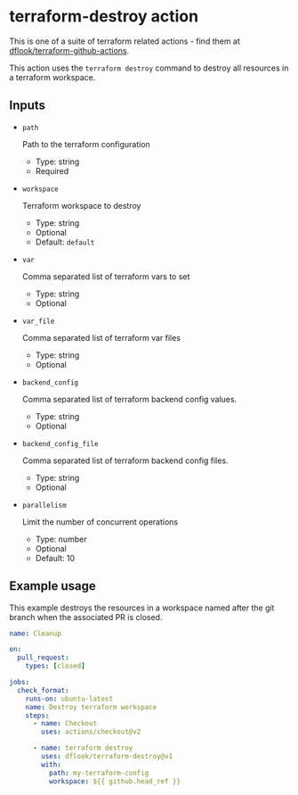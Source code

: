 # terraform-destroy action

This is one of a suite of terraform related actions - find them at [dflook/terraform-github-actions](https://github.com/dflook/terraform-github-actions).

This action uses the `terraform destroy` command to destroy all resources in a terraform workspace.


## Inputs

* `path`

  Path to the terraform configuration

  - Type: string
  - Required

* `workspace`

  Terraform workspace to destroy

  - Type: string
  - Optional
  - Default: `default`

* `var`

  Comma separated list of terraform vars to set

  - Type: string
  - Optional

* `var_file`

  Comma separated list of terraform var files

  - Type: string
  - Optional

* `backend_config`

  Comma separated list of terraform backend config values.

  - Type: string
  - Optional

* `backend_config_file`

  Comma separated list of terraform backend config files.

  - Type: string
  - Optional

* `parallelism`

  Limit the number of concurrent operations

  - Type: number
  - Optional
  - Default: 10

## Example usage

This example destroys the resources in a workspace named after the git branch
when the associated PR is closed.

```yaml
name: Cleanup

on:
  pull_request:
    types: [closed] 

jobs:
  check_format:
    runs-on: ubuntu-latest
    name: Destroy terraform workspace
    steps:
      - name: Checkout
        uses: actions/checkout@v2

      - name: terraform destroy
        uses: dflook/terraform-destroy@v1
        with:
          path: my-terraform-config
          workspace: ${{ github.head_ref }}
```
